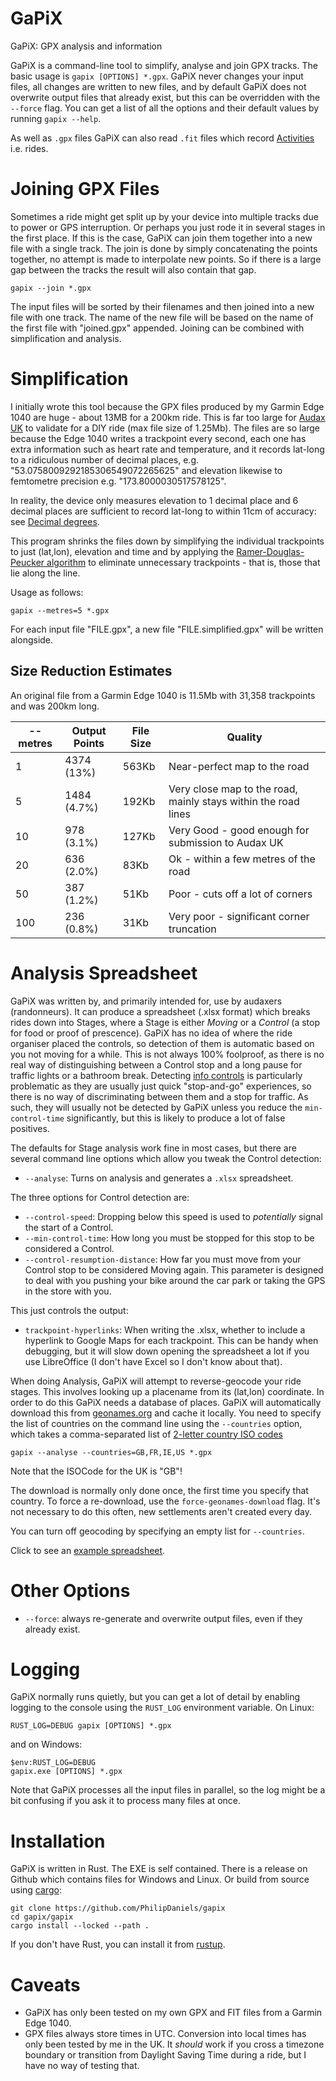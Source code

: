 # GaPiX

GaPiX: GPX analysis and information

GaPiX is a command-line tool to simplify, analyse and join GPX tracks. The basic
usage is `gapix [OPTIONS] *.gpx`. GaPiX never changes your input files, all changes are
written to new files, and by default GaPiX does not overwrite output files that
already exist, but this can be overridden with the `--force` flag. You can get a
list of all the options and their default values by running `gapix --help`.

As well as `.gpx` files GaPiX can also read `.fit` files which record
[Activities](https://developer.garmin.com/fit/file-types/activity/)
i.e. rides. 

# Joining GPX Files
Sometimes a ride might get split up by your device into multiple tracks due to
power or GPS interruption. Or perhaps you just rode it in several stages in the
first place. If this is the case, GaPiX can join them together into a new file
with a single track. The join is done by simply concatenating the points
together, no attempt is made to interpolate new points. So if there is a large
gap between the tracks the result will also contain that gap.

```shell
gapix --join *.gpx
```

The input files will be sorted by their filenames and then joined into a new
file with one track. The name of the new file will be based on the name of the
first file with "joined.gpx" appended. Joining can be combined with
simplification and analysis.

# Simplification

I initially wrote this tool because the GPX files produced by my Garmin Edge
1040 are huge - about 13MB for a 200km ride. This is far too large for [Audax
UK](https://www.audax.uk/) to validate for a DIY ride (max file size of 1.25Mb).
The files are so large because the Edge 1040 writes a trackpoint every second,
each one has extra information such as heart rate and temperature, and it
records lat-long to a ridiculous number of decimal places, e.g.
"53.0758009292185306549072265625" and elevation likewise to femtometre precision
e.g. "173.8000030517578125".

In reality, the device only measures elevation to 1 decimal place and 6 decimal
places are sufficient to record lat-long to within 11cm of accuracy: see
[Decimal degrees](https://en.wikipedia.org/wiki/Decimal_degrees).

This program shrinks the files down by simplifying the individual trackpoints to
just (lat,lon), elevation and time and by applying the
[Ramer-Douglas-Peucker algorithm](https://en.wikipedia.org/wiki/Ramer%E2%80%93Douglas%E2%80%93Peucker_algorithm)
to eliminate unnecessary trackpoints - that is, those that lie along the line.

Usage as follows:

```shell
gapix --metres=5 *.gpx
```

For each input file "FILE.gpx", a new file "FILE.simplified.gpx" will be written
alongside.

## Size Reduction Estimates
An original file from a Garmin Edge 1040 is 11.5Mb with 31,358 trackpoints and
was 200km long.

|--metres|Output Points|File Size|Quality|
|-|-|-|-|
|1  |4374 (13%) |563Kb|Near-perfect map to the road|
|5  |1484 (4.7%)|192Kb|Very close map to the road, mainly stays within the road lines|
|10 |978 (3.1%) |127Kb|Very Good - good enough for submission to Audax UK|
|20 |636 (2.0%) |83Kb |Ok - within a few metres of the road|
|50 |387 (1.2%) |51Kb |Poor - cuts off a lot of corners|
|100|236 (0.8%) |31Kb |Very poor - significant corner truncation|


# Analysis Spreadsheet
GaPiX was written by, and primarily intended for, use by audaxers (randonneurs).
It can produce a spreadsheet (.xlsx format) which breaks rides down into Stages,
where a Stage is either *Moving* or a *Control* (a stop for food or proof of
prescence). GaPiX has no idea of where the ride organiser placed the controls,
so detection of them is automatic based on you not moving for a while. This is
not always 100% foolproof, as there is no real way of distinguishing between a
Control stop and a long pause for traffic lights or a bathroom break. Detecting
[info
controls](https://www.audax.uk/about-audax/new-to-audax#:~:text=Some%20rides%20also%20have%20%22information%20controls%22%20which%20require%20you%20to%20answer%20a%20simple%20question%20about%20something%20(for%20example%2C%20a%20road%20sign)%20at%20the%20relevant%20location)
is particularly problematic as they are usually just quick "stop-and-go"
experiences, so there is no way of discriminating between them and a stop for
traffic. As such, they will usually not be detected by GaPiX unless you reduce
the `min-control-time` significantly, but this is likely to produce a lot of
false positives.

The defaults for Stage analysis work fine in most cases, but there are several
command line options which allow you tweak the Control detection:

- `--analyse`: Turns on analysis and generates a `.xlsx` spreadsheet.

The three options for Control detection are:

- `--control-speed`: Dropping below this speed is used to *potentially* signal
  the start of a Control.
- `--min-control-time`: How long you must be stopped for this stop to be
  considered a Control.
- `--control-resumption-distance`: How far you must move from your Control stop
  to be considered Moving again. This parameter is designed to deal with you
  pushing your bike around the car park or taking the GPS in the store with you.

This just controls the output:

- `trackpoint-hyperlinks`: When writing the .xlsx, whether to include a
  hyperlink to Google Maps for each trackpoint. This can be handy when
  debugging, but it will slow down opening the spreadsheet a lot if you use
  LibreOffice (I don't have Excel so I don't know about that).

When doing Analysis, GaPiX will attempt to reverse-geocode your ride stages.
This involves looking up a placename from its (lat,lon) coordinate. In order to
do this GaPiX needs a database of places. GaPiX will automatically download this
from [geonames.org](https://www.geonames.org/) and cache it locally. You need to
specify the list of countries on the command line using the `--countries`
option, which takes a comma-separated list of
[2-letter country ISO codes](https://en.wikipedia.org/wiki/List_of_ISO_3166_country_codes)

```shell
gapix --analyse --countries=GB,FR,IE,US *.gpx
```

Note that the ISOCode for the UK is "GB"!

The download is normally only done once, the first time you specify that
country. To force a re-download, use the `force-geonames-download` flag. It's
not necessary to do this often, new settlements aren't created every day.

You can turn off geocoding by specifying an empty list for `--countries`.

Click to see an [example spreadsheet](Horseshoe%20Pass%20200.xlsx).

# Other Options
- `--force`: always re-generate and overwrite output files, even if they already
  exist.


# Logging
GaPiX normally runs quietly, but you can get a lot of detail by enabling
logging to the console using the `RUST_LOG` environment variable. On Linux:

```shell
RUST_LOG=DEBUG gapix [OPTIONS] *.gpx
```

and on Windows: 

```shell
$env:RUST_LOG=DEBUG
gapix.exe [OPTIONS] *.gpx
```

Note that GaPiX processes all the input files in parallel, so the log might be a
bit confusing if you ask it to process many files at once.

# Installation
GaPiX is written in Rust. The EXE is self contained. There is a release on
Github which contains files for Windows and Linux. Or build from source using
[cargo](https://doc.rust-lang.org/cargo):

```shell
git clone https://github.com/PhilipDaniels/gapix
cd gapix/gapix
cargo install --locked --path .
```

If you don't have Rust, you can install it from [rustup](https://rustup.rs/).

# Caveats
* GaPiX has only been tested on my own GPX and FIT files from a Garmin Edge
  1040.
* GPX files always store times in UTC. Conversion into local times has only been
  tested by me in the UK. It *should* work if you cross a timezone boundary or
  transition from Daylight Saving Time during a ride, but I have no way of
  testing that.
